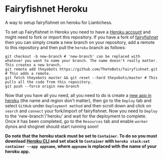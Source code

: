 # Fairyfishnet Heroku
A way to setup fairyfishnet on heroku for Liantichess.

To set up Fairyfishnet in Heroku you need to have a [Heroku account](https://signup.heroku.com/login) and might need to fork or import this repository. If you have a fork of [fairyfishnet](https://github.com/gbtami/fairyfishnet) then you can simply create a new branch on your repository, add a remote to this repository and then pull the `heroku` branch as follows:

```
git checkout -b new-branch # 'new-branch' can be replaced with whatever you want to name your branch. The name doesn't really matter. This creates a new branch.
git remote add theyobots https://github.com/TheYoBots/fairyfishnet.git # This adds a remote.
git fetch theyobots master && git reset --hard theyobots/master # This pulls all the code from this repository.
git push --force origin new-branch
```

Now that you have all you need, all you need to do is create a [new app in heroku](https://dashboard.heroku.com/new-app) (the name and region don't matter), then go to the `Deploy` tab and select `GitHub` under `Deployment method` and then scroll down and click on `search` and `connect` your fork/import of fairyfishnet. Now you need to `Deploy` to the 'new-branch'/'heroku' and wait for the deployment to complete. Once it has been completed, go to the `Resources` tab and enable `worker` dynos and shoginet should start running soon!

**Do note that the heroku stack must be set to `Container`. To do so you must download [Heroku CLI](https://devcenter.heroku.com/articles/heroku-cli#download-and-install) and set stack to `Container` with `heroku stack:set container --app appname`, where `appname` is replaced with the name of your heroku app.**
